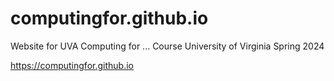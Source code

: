 # computingfor.github.io

Website for UVA Computing for ... Course
University of Virginia
Spring 2024

https://computingfor.github.io
